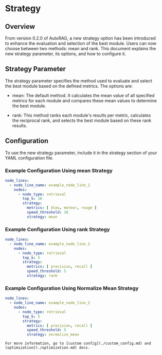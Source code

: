 # Strategy

## Overview

From version 0.2.0 of AutoRAG, a new strategy option has been introduced to enhance the evaluation and selection of the
best module. Users can now choose between two methods: mean and rank. This document explains the new strategy parameter,
its options, and how to configure it.

## Strategy Parameter

The strategy parameter specifies the method used to evaluate and select the best module based on the defined metrics.
The options are:

- mean: The default method. It calculates the mean value of all specified metrics for each module and compares these
  mean values to determine the best module.

- rank: This method ranks each module's results per metric, calculates the reciprocal rank, and selects the best module
  based on these rank results.

## Configuration

To use the new strategy parameter, include it in the strategy section of your YAML configuration file.

### Example Configuration Using mean Strategy

```yaml
node_lines:
  - node_line_name: example_node_line_1
    nodes:
      - node_type: retrieval
        top_k: 10
        strategy:
          metrics: [ bleu, meteor, rouge ]
          speed_threshold: 10
          strategy: mean
```

### Example Configuration Using rank Strategy

```yaml
node_lines:
  - node_line_name: example_node_line_2
    nodes:
      - node_type: retrieval
        top_k: 5
        strategy:
          metrics: [ precision, recall ]
          speed_threshold: 5
          strategy: rank
```

### Example Configuration Using Normalize Mean Strategy

```yaml
node_lines:
  - node_line_name: example_node_line_2
    nodes:
      - node_type: retrieval
        top_k: 5
        strategy:
          metrics: [ precision, recall ]
          speed_threshold: 5
          strategy: normalize_mean
```

```{tip}
For more information, go to [custom config](./custom_config.md) and [optimization](./optimization.md) docs.
```
